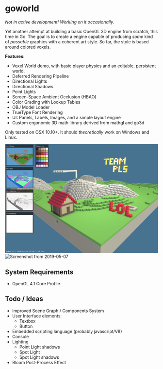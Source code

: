 # goworld

*Not in active development! Working on it occasionally.*

Yet another attempt at building a basic OpenGL 3D engine from scratch, this time in Go. The goal is to create a engine capable of producing *some* kind of *passable* graphics with a coherent art style. So far, the style is based around colored voxels.

**Features:**
- Voxel World demo, with basic player physics and an editable, persistent world.
- Deferred Rendering Pipeline
- Directional Lights
- Directional Shadows
- Point Lights
- Screen-Space Ambient Occlusion (HBAO)
- Color Grading with Lookup Tables
- OBJ Model Loader
- TrueType Font Rendering
- UI: Panels, Labels, Images, and a simple layout engine
- Custom ergonomic 3D math library derived from mathgl and go3d

Only tested on OSX 10.10+. It should *theoretically* work on Windows and Linux.

![Screenshot from 2020-09-26](docs/img/screenshot200926.png)
![Screenshot from 2019-05-07](docs/img/screenshot190507.png)

## System Requirements

 * OpenGL 4.1 Core Profile

## Todo / Ideas

 * Improved Scene Graph / Components System
 * User Interface elements:
   * Textbox
   * Button
 * Embedded scripting language (probably javascript/V8)
 * Console
 * Lighting
   * Point Light shadows
   * Spot Light
   * Spot Light shadows
 * Bloom Post-Process Effect
